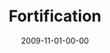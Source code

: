 ---
layout: message
category: message
series: "The Garden"
title: "Fortification"
date: 2009-11-01-00-00
message_id: 588
audio: "http://s3.amazonaws.com/crossroads-media/messages/audio/Garden4.mp3"
audio-duration: "34:05"
description: "Brian Tome discusses why it's important for us to be resilient and patiently active, even in the midst of a storm."
video: "http://s3.amazonaws.com/crossroads-media/messages/video/Garden4.mp4"
video-duration: "34:05"
video-image: "http://s3.amazonaws.com/crossroads-media/images/Garden4-still.jpg"
program: "http://s3.amazonaws.com/crossroads-media/documents/10-11_31-01_09Program.pdf"
notes-description: ""
notes: "http://s3.amazonaws.com/crossroads-media/documents/SN_11-1_09.pdf"
notes-title: "Fortification (Study Notes)"
explicit: false
---